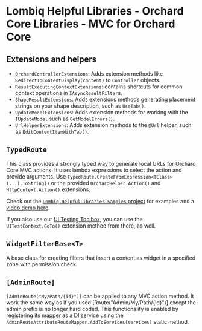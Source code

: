 # Lombiq Helpful Libraries - Orchard Core Libraries - MVC for Orchard Core

## Extensions and helpers

- `OrchardControllerExtensions`: Adds extension methods like `RedirectToContentDisplay(content)` to `Controller` objects.
- `ResultExecutingContextExtensions`: contains shortcuts for common context operations in `IAsyncResultFilter`s.
- `ShapeResultExtensions`: Adds extensions methods generating placement strings on your shape description, such as `UseTab()`.
- `UpdateModelExtensions`: Adds extension methods for working with the `IUpdateModel` such as `GetModelErrors()`.
- `UrlHelperExtensions`: Adds extension methods to the `@Url` helper, such as `EditContentItemWithTab()`.

## `TypedRoute`

This class provides a strongly typed way to generate local URLs for Orchard Core MVC actions. It uses lambda expressions to select the action and provide arguments. Use `TypedRoute.CreateFromExpression<TClass>(...).ToString()` or the provided `OrchardHelper.Action()` and `HttpContext.Action()` extensions.

Check out the [`Lombiq.HelpfulLibraries.Samples` project](../../Lombiq.HelpfulLibraries.Samples) for examples and a [video demo here](https://www.youtube.com/watch?v=_q1kCqkeSE0).

If you also use our [UI Testing Toolbox](https://github.com/Lombiq/UI-Testing-Toolbox/), you can use the `UITestContext.GoTo()` extension method from there, as well.

## `WidgetFilterBase<T>`

A base class for creating filters that insert a content as widget in a specified zone with permission check.

## `[AdminRoute]`

`[AdminRoute("My/Path/{id}")]` can be applied to any MVC action method. It work the same way as if you used [Route("Admin/My/Path/{id}")] except the admin prefix is no longer hard coded. This functionality is enabled by registering its mapper as a DI service using the `AdminRouteAttributeRouteMapper.AddToServices(services)` static method.
